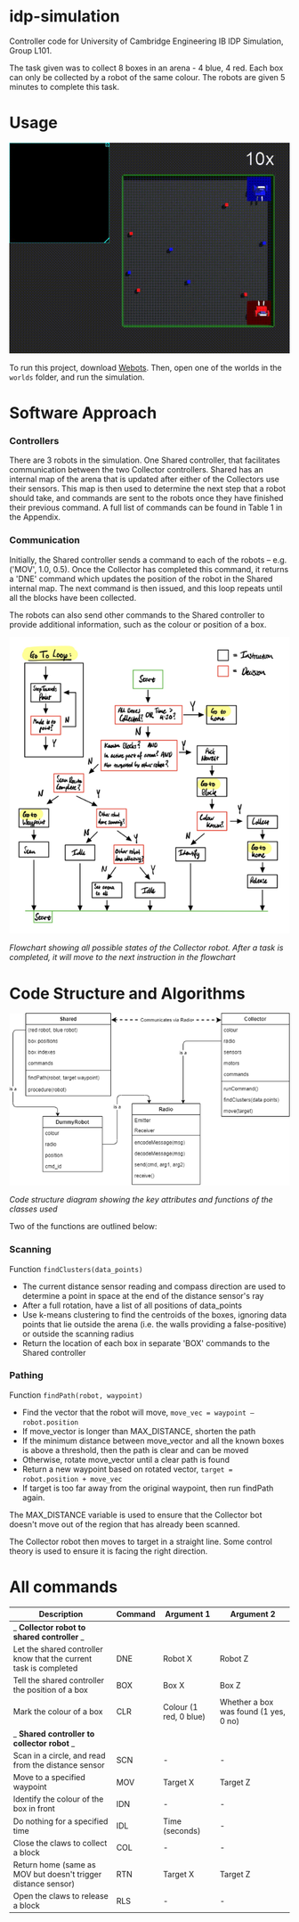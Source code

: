 # idp-simulation
Controller code for University of Cambridge Engineering IB IDP Simulation, Group L101.

The task given was to collect 8 boxes in an arena - 4 blue, 4 red. Each box can only be collected by a robot of the same colour. The robots are given 5 minutes to complete this task.

# Usage
![Simulation Footage](https://github.com/TobyBoyne/idp-simulation/blob/master/report/images/simulation.gif)

To run this project, download [Webots](https://cyberbotics.com/). Then, open one of the worlds in the `worlds` folder, and run the simulation.

# Software Approach

### Controllers

There are 3 robots in the simulation. One Shared controller, that facilitates communication between the two Collector controllers. Shared has an internal map of the arena that is updated after either of the Collectors use their sensors. This map is then used to determine the next step that a robot should take, and commands are sent to the robots once they have finished their previous command. A full list of commands can be found in Table 1 in the Appendix.

### Communication

Initially, the Shared controller sends a command to each of the robots – e.g. (&#39;MOV&#39;, 1.0, 0.5). Once the Collector has completed this command, it returns a &#39;DNE&#39; command which updates the position of the robot in the Shared internal map. The next command is then issued, and this loop repeats until all the blocks have been collected.

The robots can also send other commands to the Shared controller to provide additional information, such as the colour or position of a box.

![Flowchart](https://github.com/TobyBoyne/idp-simulation/blob/master/report/images/flowchart.png)

_Flowchart showing all possible states of the Collector robot. After a task is completed, it will move to the next instruction in the flowchart_

# Code Structure and Algorithms

![Structure](https://github.com/TobyBoyne/idp-simulation/blob/master/report/images/code_structure.png)

_Code structure diagram showing the key attributes and functions of the classes used_

Two of the functions are outlined below:

### Scanning

Function `findClusters(data_points)`

- The current distance sensor reading and compass direction are used to determine a point in space at the end of the distance sensor&#39;s ray
- After a full rotation, have a list of all positions of data\_points
- Use k-means clustering to find the centroids of the boxes, ignoring data points that lie outside the arena (i.e. the walls providing a false-positive) or outside the scanning radius
- Return the location of each box in separate &#39;BOX&#39; commands to the Shared controller

### Pathing

Function `findPath(robot, waypoint)`

- Find the vector that the robot will move, `move_vec = waypoint – robot.position`
- If move\_vector is longer than MAX\_DISTANCE, shorten the path
- If the minimum distance between move\_vector and all the known boxes is above a threshold, then the path is clear and can be moved
- Otherwise, rotate move\_vector until a clear path is found
- Return a new waypoint based on rotated vector, `target = robot.position + move_vec`
- If target is too far away from the original waypoint, then run findPath again.

The MAX\_DISTANCE variable is used to ensure that the Collector bot doesn&#39;t move out of the region that has already been scanned.

The Collector robot then moves to target in a straight line. Some control theory is used to ensure it is facing the right direction.

# All commands

| **Description** | **Command** | **Argument 1** | **Argument 2** |
| --- | --- | --- | --- |
| _ **Collector robot to shared controller** _ |
| Let the shared controller know that the current task is completed | DNE | Robot X | Robot Z |
| Tell the shared controller the position of a box | BOX | Box X | Box Z |
| Mark the colour of a box | CLR | Colour (1 red, 0 blue) | Whether a box was found (1 yes, 0 no) |
| _ **Shared controller to collector robot** _ |
| Scan in a circle, and read from the distance sensor | SCN | - | - |
| Move to a specified waypoint | MOV | Target X | Target Z |
| Identify the colour of the box in front | IDN | - | - |
| Do nothing for a specified time | IDL | Time (seconds) | - |
| Close the claws to collect a block | COL | - | - |
| Return home (same as MOV but doesn&#39;t trigger distance sensor) | RTN | Target X | Target Z |
| Open the claws to release a block | RLS | - | - |
